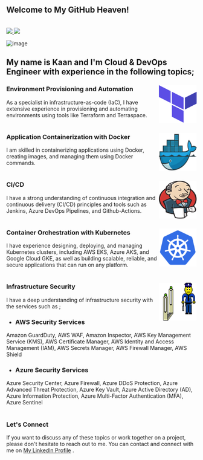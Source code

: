 
<p align="left">
 
  ## Welcome to My GitHub Heaven!
</p>
<p>
 

<br>

  <a href="https://www.linkedin.com/in/kaanturgut/" alt="Linkedin">
    <img
      src="https://img.shields.io/badge/-Linkedin-6610F2?style=for-the-badge&logo=Linkedin&logoColor=FFFFFF&link=https://www.linkedin.com/in/devenes" />
  </a>

 
  <a href="https://medium.com/@hkaanturgut" alt="Medium">
    <img
      src="https://img.shields.io/badge/-Medium-6610F2?style=for-the-badge&logo=Medium&logoColor=FFFFFF&link=https://devenes.medium.com/" />
  </a>
</p>

![image](https://user-images.githubusercontent.com/113396342/220500917-4ba98de1-b0ad-43d5-9156-64dc8e322fc9.png)



## My name is Kaan and I'm Cloud & DevOps Engineer with experience in the following topics;



### Environment Provisioning and Automation <img align="right" width="100" height="100" src="./icons/terraform (1).png">

As a specialist in infrastructure-as-code (IaC), I have extensive experience in provisioning and automating environments using tools like Terraform and Terraspace. 
#


### Application Containerization with Docker <img align="right" width="100" height="100" src="./icons/docker.png">
I am skilled in containerizing applications using Docker, creating images, and managing them using Docker commands. 
#

###  CI/CD  <img align="right" width="100" height="100" src="./icons/jenkins.png">

I have a strong understanding of continuous integration and continuous delivery (CI/CD) principles and tools such as Jenkins, Azure DevOps Pipelines, and Github-Actions. 
#


###  Container Orchestration with Kubernetes <img align="right" width="100" height="100" src="./icons/kubernetes.png">
I have experience designing, deploying, and managing Kubernetes clusters, including AWS EKS, Azure AKS, and Google Cloud GKE, as well as building scalable, reliable, and secure applications that can run on any platform.
#


###  Infrastructure Security <img align="right" width="100" height="100" src="./icons/security_check.gif">

I have a deep understanding of infrastructure security with the services such as ; 
- ### AWS Security Services
Amazon GuardDuty,
AWS WAF,
Amazon Inspector,
AWS Key Management Service (KMS),
AWS Certificate Manager,
AWS Identity and Access Management (IAM),
AWS Secrets Manager,
AWS Firewall Manager,
AWS Shield
- ### Azure Security Services
Azure Security Center,
Azure Firewall,
Azure DDoS Protection,
Azure Advanced Threat Protection,
Azure Key Vault,
Azure Active Directory (AD),
Azure Information Protection,
Azure Multi-Factor Authentication (MFA),
Azure Sentinel
#

###  Let's Connect
If you want to discuss any of these topics or work together on a project, please don't hesitate to reach out to me. You can contact and connect with me on  <a href="https://www.linkedin.com/in/kaanturgut/" target="_blank">My Linkedln Profile</a> .







<!--
**hkaanturgut/hkaanturgut** is a ✨ _special_ ✨ repository because its `README.md` (this file) appears on your GitHub profile.

Here are some ideas to get you started:

- 🔭 I’m currently working on ...
- 🌱 I’m currently learning ...
- 👯 I’m looking to collaborate on ...
- 🤔 I’m looking for help with ...
- 💬 Ask me about ...
- 📫 How to reach me: ...
- 😄 Pronouns: ...
- ⚡ Fun fact: ...
-->

